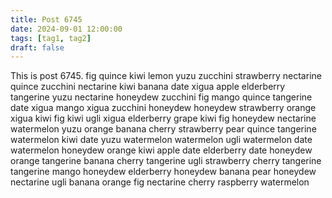 ```yaml
---
title: Post 6745
date: 2024-09-01 12:00:00
tags: [tag1, tag2]
draft: false
---
```

This is post 6745.
fig
quince
kiwi
lemon
yuzu
zucchini
strawberry
nectarine
quince
zucchini
nectarine
kiwi
banana
date
xigua
apple
elderberry
tangerine
yuzu
nectarine
honeydew
zucchini
fig
mango
quince
tangerine
date
xigua
mango
xigua
zucchini
honeydew
honeydew
strawberry
orange
xigua
kiwi
fig
kiwi
ugli
xigua
elderberry
grape
kiwi
fig
honeydew
nectarine
watermelon
yuzu
orange
banana
cherry
strawberry
pear
quince
tangerine
watermelon
kiwi
date
yuzu
watermelon
watermelon
ugli
watermelon
date
watermelon
honeydew
orange
kiwi
apple
date
elderberry
date
honeydew
orange
tangerine
banana
cherry
tangerine
ugli
strawberry
cherry
tangerine
tangerine
mango
honeydew
elderberry
honeydew
banana
pear
honeydew
nectarine
ugli
banana
orange
fig
nectarine
cherry
raspberry
watermelon
